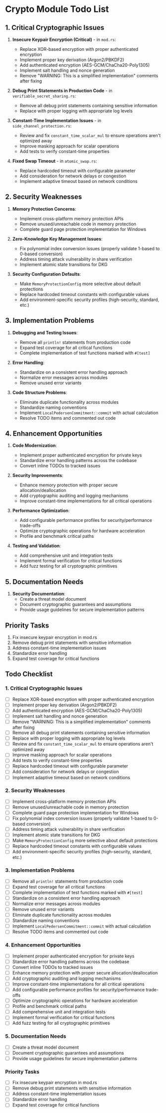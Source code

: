 # Crypto Module Todo List

## 1. Critical Cryptographic Issues

1. **Insecure Keypair Encryption (Critical)** - in `mod.rs`:
   - Replace XOR-based encryption with proper authenticated encryption
   - Implement proper key derivation (Argon2/PBKDF2)
   - Add authenticated encryption (AES-GCM/ChaCha20-Poly1305)
   - Implement salt handling and nonce generation
   - Remove "WARNING: This is a simplified implementation" comments after fixing

2. **Debug Print Statements in Production Code** - in `verifiable_secret_sharing.rs`:
   - Remove all debug print statements containing sensitive information
   - Replace with proper logging with appropriate log levels

3. **Constant-Time Implementation Issues** - in `side_channel_protection.rs`:
   - Review and fix `constant_time_scalar_mul` to ensure operations aren't optimized away
   - Improve masking approach for scalar operations
   - Add tests to verify constant-time properties

4. **Fixed Swap Timeout** - in `atomic_swap.rs`:
   - Replace hardcoded timeout with configurable parameter
   - Add consideration for network delays or congestion
   - Implement adaptive timeout based on network conditions

## 2. Security Weaknesses

1. **Memory Protection Concerns**:
   - Implement cross-platform memory protection APIs
   - Remove unused/unreachable code in memory protection
   - Complete guard page protection implementation for Windows

2. **Zero-Knowledge Key Management Issues**:
   - Fix polynomial index conversion issues (properly validate 1-based to 0-based conversion)
   - Address timing attack vulnerability in share verification
   - Implement atomic state transitions for DKG

3. **Security Configuration Defaults**:
   - Make `MemoryProtectionConfig` more selective about default protections
   - Replace hardcoded timeout constants with configurable values
   - Add environment-specific security profiles (high-security, standard, etc.)

## 3. Implementation Problems

1. **Debugging and Testing Issues**:
   - Remove all `println!` statements from production code
   - Expand test coverage for all critical functions
   - Complete implementation of test functions marked with `#[test]`

2. **Error Handling**:
   - Standardize on a consistent error handling approach
   - Normalize error messages across modules
   - Remove unused error variants

3. **Code Structure Problems**:
   - Eliminate duplicate functionality across modules
   - Standardize naming conventions
   - Implement `LocalPedersenCommitment::commit` with actual calculation
   - Resolve TODO items and commented out code

## 4. Enhancement Opportunities

1. **Code Modernization**:
   - Implement proper authenticated encryption for private keys
   - Standardize error handling patterns across the codebase
   - Convert inline TODOs to tracked issues

2. **Security Improvements**:
   - Enhance memory protection with proper secure allocation/deallocation
   - Add cryptographic auditing and logging mechanisms
   - Improve constant-time implementations for all critical operations

3. **Performance Optimization**:
   - Add configurable performance profiles for security/performance trade-offs
   - Optimize cryptographic operations for hardware acceleration
   - Profile and benchmark critical paths

4. **Testing and Validation**:
   - Add comprehensive unit and integration tests
   - Implement formal verification for critical functions
   - Add fuzz testing for all cryptographic primitives

## 5. Documentation Needs

1. **Security Documentation**:
   - Create a threat model document
   - Document cryptographic guarantees and assumptions
   - Provide usage guidelines for secure implementation patterns

## Priority Tasks

1. Fix insecure keypair encryption in mod.rs
2. Remove debug print statements with sensitive information
3. Address constant-time implementation issues
4. Standardize error handling
5. Expand test coverage for critical functions

## Todo Checklist

### 1. Critical Cryptographic Issues
- [ ] Replace XOR-based encryption with proper authenticated encryption
- [ ] Implement proper key derivation (Argon2/PBKDF2)
- [ ] Add authenticated encryption (AES-GCM/ChaCha20-Poly1305)
- [ ] Implement salt handling and nonce generation
- [ ] Remove "WARNING: This is a simplified implementation" comments after fixing
- [ ] Remove all debug print statements containing sensitive information
- [ ] Replace with proper logging with appropriate log levels
- [ ] Review and fix `constant_time_scalar_mul` to ensure operations aren't optimized away
- [ ] Improve masking approach for scalar operations
- [ ] Add tests to verify constant-time properties
- [ ] Replace hardcoded timeout with configurable parameter
- [ ] Add consideration for network delays or congestion
- [ ] Implement adaptive timeout based on network conditions

### 2. Security Weaknesses
- [ ] Implement cross-platform memory protection APIs
- [ ] Remove unused/unreachable code in memory protection
- [ ] Complete guard page protection implementation for Windows
- [ ] Fix polynomial index conversion issues (properly validate 1-based to 0-based conversion)
- [ ] Address timing attack vulnerability in share verification
- [ ] Implement atomic state transitions for DKG
- [ ] Make `MemoryProtectionConfig` more selective about default protections
- [ ] Replace hardcoded timeout constants with configurable values
- [ ] Add environment-specific security profiles (high-security, standard, etc.)

### 3. Implementation Problems
- [ ] Remove all `println!` statements from production code
- [ ] Expand test coverage for all critical functions
- [ ] Complete implementation of test functions marked with `#[test]`
- [ ] Standardize on a consistent error handling approach
- [ ] Normalize error messages across modules
- [ ] Remove unused error variants
- [ ] Eliminate duplicate functionality across modules
- [ ] Standardize naming conventions
- [ ] Implement `LocalPedersenCommitment::commit` with actual calculation
- [ ] Resolve TODO items and commented out code

### 4. Enhancement Opportunities
- [ ] Implement proper authenticated encryption for private keys
- [ ] Standardize error handling patterns across the codebase
- [ ] Convert inline TODOs to tracked issues
- [ ] Enhance memory protection with proper secure allocation/deallocation
- [ ] Add cryptographic auditing and logging mechanisms
- [ ] Improve constant-time implementations for all critical operations
- [ ] Add configurable performance profiles for security/performance trade-offs
- [ ] Optimize cryptographic operations for hardware acceleration
- [ ] Profile and benchmark critical paths
- [ ] Add comprehensive unit and integration tests
- [ ] Implement formal verification for critical functions
- [ ] Add fuzz testing for all cryptographic primitives

### 5. Documentation Needs
- [ ] Create a threat model document
- [ ] Document cryptographic guarantees and assumptions
- [ ] Provide usage guidelines for secure implementation patterns

### Priority Tasks
- [ ] Fix insecure keypair encryption in mod.rs
- [ ] Remove debug print statements with sensitive information
- [ ] Address constant-time implementation issues
- [ ] Standardize error handling
- [ ] Expand test coverage for critical functions
